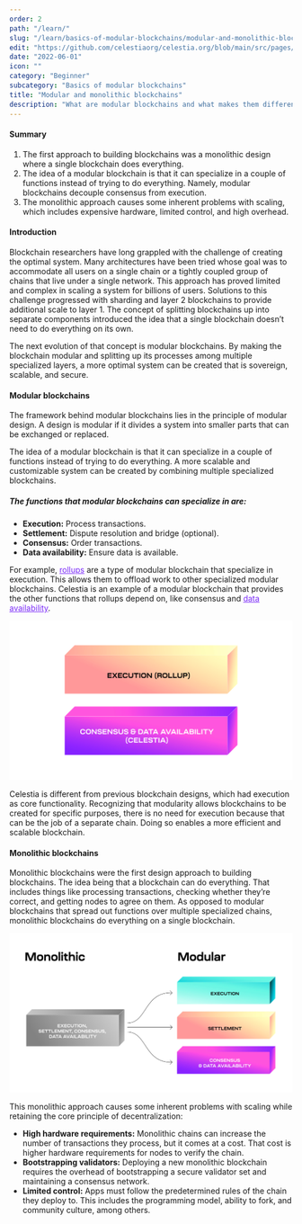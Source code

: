 ```yaml
---
order: 2
path: "/learn/"
slug: "/learn/basics-of-modular-blockchains/modular-and-monolithic-blockchains"
edit: "https://github.com/celestiaorg/celestia.org/blob/main/src/pages/markdown-pages/learn/basics%20of%20modular%20blockchains-modular%20and%20monolithic%20blockchains.md"
date: "2022-06-01"
icon: ""
category: "Beginner"
subcategory: "Basics of modular blockchains"
title: "Modular and monolithic blockchains"
description: "What are modular blockchains and what makes them different to their monolithic counterparts?"
---
```


<head>
  <meta name="twitter:card" content="summary_large_image">
  <meta name="twitter:site" content="@CelestiaOrg">
  <meta name="twitter:creator" content="@likebeckett">
  <meta name="twitter:title" content="Basics of Modular Blockchains">
  <meta name="twitter:description" content="A look at what modular and monolithic blockchains are.">
  <meta name="twitter:image" content="https://raw.githubusercontent.com/celestiaorg/celestia.org/main/src/pages/markdown-pages/learn/images/learn-modular-twitter-card.png">
<head/>

#### Summary
1. The first approach to building blockchains was a monolithic design where a single blockchain does everything.
2. The idea of a modular blockchain is that it can specialize in a couple of functions instead of trying to do everything. Namely, modular blockchains decouple consensus from execution.
3. The monolithic approach causes some inherent problems with scaling, which includes expensive hardware, limited control, and high overhead.

#### Introduction
Blockchain researchers have long grappled with the challenge of creating the optimal system. Many architectures have been tried whose goal was to accommodate all users on a single chain or a tightly coupled group of chains that live under a single network. This approach has proved limited and complex in scaling a system for billions of users. Solutions to this challenge progressed with sharding and layer 2 blockchains to provide additional scale to layer 1. The concept of splitting blockchains up into separate components introduced the idea that a single blockchain doesn’t need to do everything on its own.

The next evolution of that concept is modular blockchains. By making the blockchain modular and splitting up its processes among multiple specialized layers, a more optimal system can be created that is sovereign, scalable, and secure.

#### Modular blockchains
The framework behind modular blockchains lies in the principle of modular design. A design is modular if it divides a system into smaller parts that can be exchanged or replaced.

The idea of a modular blockchain is that it can specialize in a couple of functions instead of trying to do everything. A more scalable and customizable system can be created by combining multiple specialized blockchains.

##### The functions that modular blockchains can specialize in are:

- **Execution:** Process transactions.
- **Settlement:** Dispute resolution and bridge (optional).
- **Consensus:** Order transactions.
- **Data availability:** Ensure data is available.

For example, <a href="https://celestia.org/glossary/rollup" target="_blank" rel="noopener noreferrer" style="color:#7B2BF9;">rollups</a> are a type of modular blockchain that specialize in execution. This allows them to offload work to other specialized modular blockchains. Celestia is an example of a modular blockchain that provides the other functions that rollups depend on, like consensus and <a href="https://celestia.org/glossary/data-availability" target="_blank" rel="noopener noreferrer" style="color:#7B2BF9;">data availability</a>.

![GATSBY_EMPTY_ALT](./images/Celestia_DA_Execution.png)

Celestia is different from previous blockchain designs, which had execution as core functionality. Recognizing that modularity allows blockchains to be created for specific purposes, there is no need for execution because that can be the job of a separate chain. Doing so enables a more efficient and scalable blockchain.

#### Monolithic blockchains
Monolithic blockchains were the first design approach to building blockchains. The idea being that a blockchain can do everything. That includes things like processing transactions, checking whether they’re correct, and getting nodes to agree on them. As opposed to modular blockchains that spread out functions over multiple specialized chains, monolithic blockchains do everything on a single blockchain.

![GATSBY_EMPTY_ALT](./images/Monolithic-Modular_V2_without_logo.png)

This monolithic approach causes some inherent problems with scaling while retaining the core principle of decentralization:

- **High hardware requirements:** Monolithic chains can increase the number of transactions they process, but it comes at a cost. That cost is higher hardware requirements for nodes to verify the chain.
- **Bootstrapping validators:** Deploying a new monolithic blockchain requires the overhead of bootstrapping a secure validator set and maintaining a consensus network.
- **Limited control:** Apps must follow the predetermined rules of the chain they deploy to. This includes the programming model, ability to fork, and community culture, among others.
